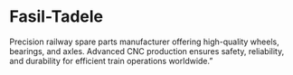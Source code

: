# Fasil-Tadele
Precision railway spare parts manufacturer offering high-quality wheels, bearings, and axles. Advanced CNC production ensures safety, reliability, and durability for efficient train operations worldwide.”
